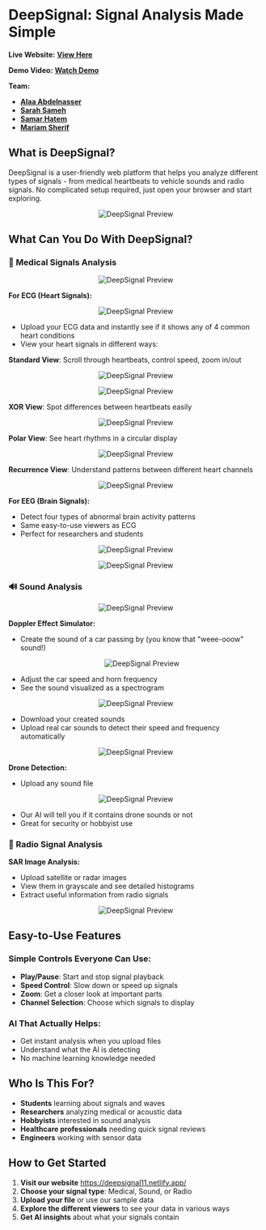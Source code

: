 # DeepSignal: Signal Analysis Made Simple

**Live Website:** **[View Here](https://deepsignal11.netlify.app/)**

**Demo Video:** **[Watch Demo](https://drive.google.com/file/d/1qkg13pMTKEnBpkF7C6Z1bm0nTDVYh-XL/view)**

**Team:** 
- **[Alaa Abdelnasser](https://github.com/alaa)** 
- **[Sarah Sameh](https://github.com/sarah012-210)** 
- **[Samar Hatem](https://github.com/samar04052004)** 
- **[Mariam Sherif](https://github.com/mariamsherif04)**

## What is DeepSignal?

DeepSignal is a user-friendly web platform that helps you analyze different types of signals - from medical heartbeats to vehicle sounds and radio signals. No complicated setup required, just open your browser and start exploring.
<p align="center">
  <img src="1_site_pics/Screenshot 2025-10-09 201936.png" alt="DeepSignal Preview" >
</p>

## What Can You Do With DeepSignal?

### 🏥 Medical Signals Analysis
<p align="center">
  <img src="1_site_pics/Screenshot 2025-10-09 202106.png" alt="DeepSignal Preview" >
</p>

**For ECG (Heart Signals):**

<p align="center">
  <img src="1_site_pics/Screenshot 2025-10-09 202139.png" alt="DeepSignal Preview" >
</p>

- Upload your ECG data and instantly see if it shows any of 4 common heart conditions
- View your heart signals in different ways:

**Standard View**: Scroll through heartbeats, control speed, zoom in/out

<p align="center">
  <img src="1_site_pics/Screenshot 2025-10-09 202341.png" alt="DeepSignal Preview" >
</p>

<p align="center">
  <img src="1_site_pics/Screenshot 2025-10-09 202410.png" alt="DeepSignal Preview" >
</p>

**XOR View**: Spot differences between heartbeats easily

  <p align="center">
  <img src="1_site_pics/Screenshot 2025-10-09 202505.png" alt="DeepSignal Preview" >
</p>

**Polar View**: See heart rhythms in a circular display
  
  <p align="center">
  <img src="1_site_pics/Screenshot 2025-10-09 202549.png" alt="DeepSignal Preview" >
</p>

**Recurrence View**: Understand patterns between different heart channels

<p align="center">
  <img src="1_site_pics/Screenshot 2025-10-09 202614.png" alt="DeepSignal Preview" >
</p>

**For EEG (Brain Signals):**
- Detect four types of abnormal brain activity patterns
- Same easy-to-use viewers as ECG
- Perfect for researchers and students

<p align="center">
  <img src="1_site_pics/Screenshot 2025-10-09 202730.png" alt="DeepSignal Preview" >
</p>

<p align="center">
  <img src="1_site_pics/Screenshot 2025-10-09 202810.png" alt="DeepSignal Preview" >
</p>

### 🔊 Sound Analysis

<p align="center">
  <img src="1_site_pics/Screenshot 2025-10-09 202835.png" alt="DeepSignal Preview" >
</p>

**Doppler Effect Simulator:**
- Create the sound of a car passing by (you know that "weee-ooow" sound!)

  <p align="center">
  <img src="1_site_pics/Screenshot 2025-10-09 203021.png" alt="DeepSignal Preview" >
</p>

- Adjust the car speed and horn frequency
- See the sound visualized as a spectrogram

<p align="center">
  <img src="1_site_pics/Screenshot 2025-10-09 203053.png" alt="DeepSignal Preview" >
</p>

- Download your created sounds
- Upload real car sounds to detect their speed and frequency automatically

<p align="center">
  <img src="1_site_pics/Screenshot 2025-10-09 203412.png" alt="DeepSignal Preview" >
</p>

**Drone Detection:**
- Upload any sound file

<p align="center">
  <img src="1_site_pics/Screenshot 2025-10-09 202912.png" alt="DeepSignal Preview" >
</p>

- Our AI will tell you if it contains drone sounds or not
- Great for security or hobbyist use


### 📡 Radio Signal Analysis

**SAR Image Analysis:**
- Upload satellite or radar images
- View them in grayscale and see detailed histograms
- Extract useful information from radio signals

<p align="center">
  <img src="1_site_pics/Screenshot 2025-10-09 202957.png" alt="DeepSignal Preview" >
</p>

## Easy-to-Use Features

### Simple Controls Everyone Can Use:
- **Play/Pause**: Start and stop signal playback
- **Speed Control**: Slow down or speed up signals
- **Zoom**: Get a closer look at important parts
- **Channel Selection**: Choose which signals to display

### AI That Actually Helps:
- Get instant analysis when you upload files
- Understand what the AI is detecting
- No machine learning knowledge needed

## Who Is This For?

- **Students** learning about signals and waves
- **Researchers** analyzing medical or acoustic data
- **Hobbyists** interested in sound analysis
- **Healthcare professionals** needing quick signal reviews
- **Engineers** working with sensor data

## How to Get Started

1. **Visit our website** https://deepsignal11.netlify.app/
2. **Choose your signal type**: Medical, Sound, or Radio
3. **Upload your file** or use our sample data
4. **Explore the different viewers** to see your data in various ways
5. **Get AI insights** about what your signals contain
